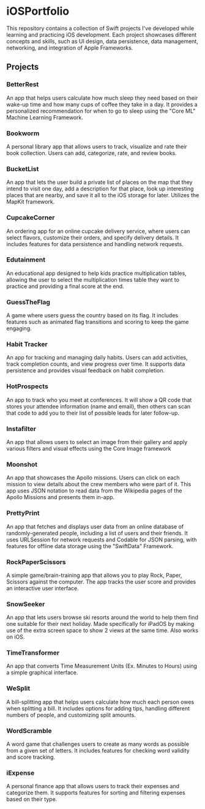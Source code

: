 # iOSPortfolio

This repository contains a collection of Swift projects I've developed while learning and practicing iOS development. Each project showcases different concepts and skills, such as UI design, data persistence, data management, networking, and integration of Apple Frameworks.

## Projects

### BetterRest

An app that helps users calculate how much sleep they need based on their wake-up time and how many cups of coffee they take in a day. It provides a personalized recommendation for when to go to sleep using the "Core ML" Machine Learning Framework. 

### Bookworm

A personal library app that allows users to track, visualize and rate their book collection. Users can add, categorize, rate, and review books. 

### BucketList

An app that lets the user build a private list of places on the map that they intend to visit one day, add a description for that place, look up interesting places that are nearby, and save it all to the iOS storage for later. Utilizes the MapKit framework. 

### CupcakeCorner

An ordering app for an online cupcake delivery service, where users can select flavors, customize their orders, and specify delivery details. It includes features for data persistence and handling network requests.

### Edutainment

An educational app designed to help kids practice multiplication tables, allowing the user to select the multiplication times table they want to practice and providing a final score at the end. 

### GuessTheFlag

A game where users guess the country based on its flag. It includes features such as animated flag transitions and scoring to keep the game engaging. 

### Habit Tracker

An app for tracking and managing daily habits. Users can add activities, track completion counts, and view progress over time. It supports data persistence and provides visual feedback on habit completion.

### HotProspects

An app to track who you meet at conferences. It will show a QR code that stores your attendee information (name and email), then others can scan that code to add you to their list of possible leads for later follow-up.

### Instafilter

An app that allows users to select an image from their gallery and apply various filters and visual effects using the Core Image framework

### Moonshot

An app that showcases the Apollo missions. Users can click on each mission to view details about the crew members who were part of it. This app uses JSON notation to read data from the Wikipedia pages of the Apollo Missions and presents them in-app. 

### PrettyPrint

An app that fetches and displays user data from an online database of randomly-generated people, including a list of users and their friends. It uses URLSession for network requests and Codable for JSON parsing, with features for offline data storage using the "SwiftData" Framework.

### RockPaperScissors

A simple game/brain-training app that allows you to play Rock, Paper, Scissors against the computer. The app tracks the user score and provides an interactive user interface.

### SnowSeeker

An app that lets users browse ski resorts around the world to help them find one suitable for their next holiday. Made specifically for iPadOS by making use of the extra screen space to show 2 views at the same time. Also works on iOS.


### TimeTransformer

An app that converts Time Measurement Units (Ex. Minutes to Hours) using a simple graphical interface.

### WeSplit

A bill-splitting app that helps users calculate how much each person owes when splitting a bill. It includes options for adding tips, handling different numbers of people, and customizing split amounts.

### WordScramble

A word game that challenges users to create as many words as possible from a given set of letters. It includes features for checking word validity and score tracking.

### iExpense

A personal finance app that allows users to track their expenses and categorize them. It supports features for sorting and filtering expenses based on their type.
